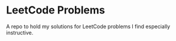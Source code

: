 # LeetCode Problems

A repo to hold my solutions for LeetCode problems I find especially instructive. 
